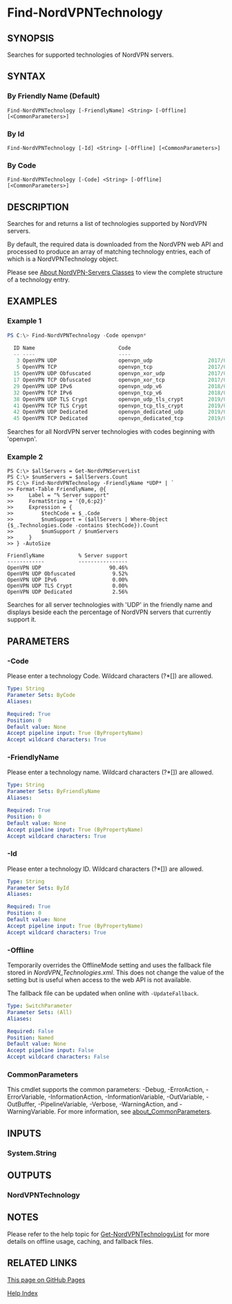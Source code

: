 ﻿# Find-NordVPNTechnology

## SYNOPSIS
Searches for supported technologies of NordVPN servers.

## SYNTAX

### By Friendly Name (Default)
```
Find-NordVPNTechnology [-FriendlyName] <String> [-Offline] [<CommonParameters>]
```

### By Id
```
Find-NordVPNTechnology [-Id] <String> [-Offline] [<CommonParameters>]
```

### By Code
```
Find-NordVPNTechnology [-Code] <String> [-Offline] [<CommonParameters>]
```

## DESCRIPTION
Searches for and returns a list of technologies supported by NordVPN servers.

By default, the required data is downloaded from the NordVPN web API and
processed to produce an array of matching technology entries, each of which is
a NordVPNTechnology object.

Please see [About NordVPN-Servers Classes](./about_NordVPN-Servers_Classes.md)
to view the complete structure of a technology entry.

## EXAMPLES

### Example 1
```powershell
PS C:\> Find-NordVPNTechnology -Code openvpn*

  ID Name                           Code                               Created             Updated
  -- ----                           ----                               -------             -------
   3 OpenVPN UDP                    openvpn_udp                  2017/05/04 08:03:24 2017/05/09 19:27:37
   5 OpenVPN TCP                    openvpn_tcp                  2017/05/09 19:28:14 2017/05/09 19:28:14
  15 OpenVPN UDP Obfuscated         openvpn_xor_udp              2017/05/26 14:04:04 2017/11/07 08:37:53
  17 OpenVPN TCP Obfuscated         openvpn_xor_tcp              2017/05/26 14:04:27 2017/11/07 08:38:16
  29 OpenVPN UDP IPv6               openvpn_udp_v6               2018/09/18 13:35:38 2018/09/18 13:35:38
  32 OpenVPN TCP IPv6               openvpn_tcp_v6               2018/09/18 13:36:02 2018/09/18 13:36:02
  38 OpenVPN UDP TLS Crypt          openvpn_udp_tls_crypt        2019/03/21 14:52:42 2019/03/21 14:52:42
  41 OpenVPN TCP TLS Crypt          openvpn_tcp_tls_crypt        2019/03/21 14:53:05 2019/03/21 14:53:05
  42 OpenVPN UDP Dedicated          openvpn_dedicated_udp        2019/09/19 14:49:18 2019/09/19 14:49:18
  45 OpenVPN TCP Dedicated          openvpn_dedicated_tcp        2019/09/19 14:49:54 2019/09/19 14:49:54
```

Searches for all NordVPN server technologies with codes beginning with
'openvpn'.

### Example 2
```
PS C:\> $allServers = Get-NordVPNServerList
PS C:\> $numServers = $allServers.Count
PS C:\> Find-NordVPNTechnology -FriendlyName *UDP* | `
>> Format-Table FriendlyName, @{
>>     Label = "% Server support"
>>     FormatString = '{0,6:p2}'
>>     Expression = {
>>         $techCode = $_.Code
>>         $numSupport = ($allServers | Where-Object {$_.Technologies.Code -contains $techCode}).Count
>>         $numSupport / $numServers
>>     }
>> } -AutoSize

FriendlyName           % Server support
------------           ----------------
OpenVPN UDP                      90.46%
OpenVPN UDP Obfuscated            9.52%
OpenVPN UDP IPv6                  0.00%
OpenVPN UDP TLS Crypt             0.00%
OpenVPN UDP Dedicated             2.56%
```

Searches for all server technologies with 'UDP' in the friendly name and
displays beside each the percentage of NordVPN servers that currently support
it.

## PARAMETERS

### -Code
Please enter a technology Code.
Wildcard characters (?*\[\]) are allowed.

```yaml
Type: String
Parameter Sets: ByCode
Aliases:

Required: True
Position: 0
Default value: None
Accept pipeline input: True (ByPropertyName)
Accept wildcard characters: True
```

### -FriendlyName
Please enter a technology name.
Wildcard characters (?*\[\]) are allowed.

```yaml
Type: String
Parameter Sets: ByFriendlyName
Aliases:

Required: True
Position: 0
Default value: None
Accept pipeline input: True (ByPropertyName)
Accept wildcard characters: True
```

### -Id
Please enter a technology ID.
Wildcard characters (?*\[\]) are allowed.

```yaml
Type: String
Parameter Sets: ById
Aliases:

Required: True
Position: 0
Default value: None
Accept pipeline input: True (ByPropertyName)
Accept wildcard characters: True
```

### -Offline
Temporarily overrides the OfflineMode setting and uses the fallback file stored
in *NordVPN_Technologies.xml*. This does not change the value of the setting
but is useful when access to the web API is not available.

The fallback file can be updated when online with `-UpdateFallback`.

```yaml
Type: SwitchParameter
Parameter Sets: (All)
Aliases:

Required: False
Position: Named
Default value: None
Accept pipeline input: False
Accept wildcard characters: False
```

### CommonParameters
This cmdlet supports the common parameters: -Debug, -ErrorAction, -ErrorVariable, -InformationAction, -InformationVariable, -OutVariable, -OutBuffer, -PipelineVariable, -Verbose, -WarningAction, and -WarningVariable. For more information, see [about_CommonParameters](http://go.microsoft.com/fwlink/?LinkID=113216).

## INPUTS

### System.String

## OUTPUTS

### NordVPNTechnology

## NOTES

Please refer to the help topic for [Get-NordVPNTechnologyList](./Get-NordVPNTechnologyList.md)
for more details on offline usage, caching, and fallback files.

## RELATED LINKS

[This page on GitHub Pages](https://thefreeman193.github.io/NordVPN-Servers/Find-NordVPNTechnology.html)

[Help Index](./HELPINDEX.md)
